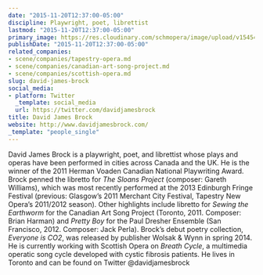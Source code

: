 ```yaml
---
date: "2015-11-20T12:37:00-05:00"
discipline: Playwright, poet, librettist
lastmod: "2015-11-20T12:37:00-05:00"
primary_image: https://res.cloudinary.com/schmopera/image/upload/v1545409169/media/webhook-uploads/1448041023748/2015-11-20---David-James-Brock.jpg.jpg
publishDate: "2015-11-20T12:37:00-05:00"
related_companies:
- scene/companies/tapestry-opera.md
- scene/companies/canadian-art-song-project.md
- scene/companies/scottish-opera.md
slug: david-james-brock
social_media:
- platform: Twitter
  _template: social_media
  url: https://twitter.com/davidjamesbrock
title: David James Brock
website: http://www.davidjamesbrock.com/
_template: "people_single"
---
```


David James Brock is a playwright, poet, and librettist whose plays and operas have been performed in cities across Canada and the UK. He is the winner of the 2011 Herman Voaden Canadian National Playwriting Award. Brock penned the libretto for *The Sloans Project* (composer: Gareth Williams), which was most recently performed at the 2013 Edinburgh Fringe Festival (previous: Glasgow’s 2011 Merchant City Festival, Tapestry New Opera’s 2011/2012 season). Other highlights include libretto for *Sewing the Earthworm* for the Canadian Art Song Project (Toronto, 2011. Composer: Brian Harman) and *Pretty Boy* for the Paul Dresher Ensemble (San Francisco, 2012. Composer: Jack Perla). Brock’s debut poetry collection, *Everyone is CO2*, was released by publisher Wolsak & Wynn in spring 2014. He is currently working with Scottish Opera on *Breath Cycle*, a multimedia operatic song cycle developed with cystic fibrosis patients. He lives in Toronto and can be found on Twitter @davidjamesbrock
